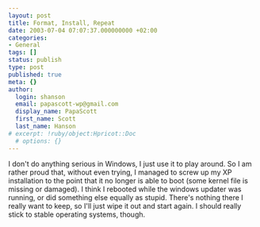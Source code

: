 ```yaml
---
layout: post
title: Format, Install, Repeat
date: 2003-07-04 07:07:37.000000000 +02:00
categories:
- General
tags: []
status: publish
type: post
published: true
meta: {}
author:
  login: shanson
  email: papascott-wp@gmail.com
  display_name: PapaScott
  first_name: Scott
  last_name: Hanson
# excerpt: !ruby/object:Hpricot::Doc
  # options: {}
---
```

<p>I don't do anything serious in Windows, I just use it to play around. So I am rather proud that, without even trying, I managed to screw up my XP installation to the point that it no longer is able to boot (some kernel file is missing or damaged). I think I rebooted while the windows updater was running, or did something else equally as stupid. There's nothing there I really want to keep, so I'll just wipe it out and start again. I should really stick to stable operating systems, though.</p>

